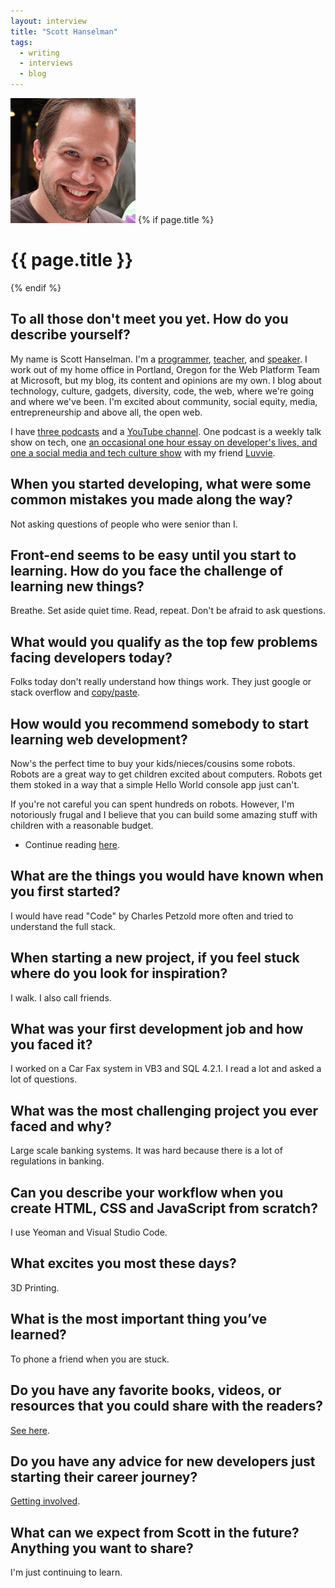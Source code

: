 ```yaml
---
layout: interview
title: "Scott Hanselman"
tags:
  - writing
  - interviews
  - blog
---
```

<img class="home-section__portrait" src="/images/portrait-scott-hanselman.jpg" alt="Photo Scott Hanselman"  />
{% if page.title %} 
  <h1 class="interviews__h1">{{ page.title }}</h1> 
{% endif %}

## To all those don't meet you yet. How do you describe yourself?

My name is Scott Hanselman. I'm a [programmer](http://github.com/shanselman), [teacher](http://www.hanselman.com/blog/), and [speaker](http://www.hanselman.com/speaking/). I work out of my home office in Portland, Oregon for the Web Platform Team at Microsoft, but my blog, its content and opinions are my own. I blog about technology, culture, gadgets, diversity, code, the web, where we're going and where we've been. I'm excited about community, social equity, media, entrepreneurship and above all, the open web.

I have [three podcasts](http://www.hanselman.com/podcasts/) and a [YouTube channel](https://www.youtube.com/user/shanselman). One podcast is a weekly talk show on tech, one [an occasional one hour essay on developer's lives, and one a social media and tech culture show](http://thisdeveloperslife.com/) with my friend [Luvvie](http://www.awesomelyluvvie.com/).

## When you started developing, what were some common mistakes you made along the way?

Not asking questions of people who were senior than I.
 
## Front-end seems to be easy until you start to learning. How do you face the challenge of learning new things?

Breathe. Set aside quiet time. Read, repeat. Don't be afraid to ask questions.
 
## What would you qualify as the top few problems facing developers today?

Folks today don't really understand how things work. They just google or stack overflow and [copy/paste](http://www.hanselman.com/blog/AmIReallyADeveloperOrJustAGoodGoogler.aspx). 
 
## How would you recommend somebody to start learning web development?

Now's the perfect time to buy your kids/nieces/cousins some robots. Robots are a great way to get children excited about computers. Robots get them stoked in a way that a simple Hello World console app just can't.

If you're not careful you can spent hundreds on robots. However, I'm notoriously frugal and I believe that you can build some amazing stuff with children with a reasonable budget.

- Continue reading [here](www.hanselman.com/blog/GettingStartedWithRobotsForKidsAndChildrenInSTEMThisHolidaySeason.aspx).
 
## What are the things you would have known when you first started?

I would have read "Code" by Charles Petzold more often and tried to understand the full stack.
 
## When starting a new project, if you feel stuck where do you look for inspiration?

I walk. I also call friends.
 
## What was your first development job and how you faced it?

I worked on a Car Fax system in VB3 and SQL 4.2.1. I read a lot and asked a lot of questions.
 
## What was the most challenging project you ever faced and why?

Large scale banking systems. It was hard because there is a lot of regulations in banking.
 
## Can you describe your workflow when you create HTML, CSS and JavaScript from scratch?

I use Yeoman and Visual Studio Code.
 
## What excites you most these days?

3D Printing.
 
## What is the most important thing you’ve learned?

To phone a friend when you are stuck. 
 
## Do you have any favorite books, videos, or resources that you could share with the readers?

[See here](http://www.hanselman.com/blog/SixEssentialLanguageAgnosticProgrammingBooks.aspx).
 
## Do you have any advice for new developers just starting their career journey?

[Getting involved](http://www.codenewbie.org/podcast/getting-involved).
 
## What can we expect from Scott in the future? Anything you want to share?

I'm just continuing to learn.